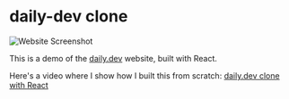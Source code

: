 # daily-dev clone

![Website Screenshot](./website-screenshot.png)

This is a demo of the [daily.dev](https://app.daily.dev/) website, built with React.

Here's a video where I show how I built this from scratch: [daily.dev clone with React](https://youtu.be/mz0zxDy0FjE)
